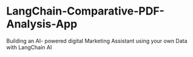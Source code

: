 # LangChain-Comparative-PDF-Analysis-App
Building an AI- powered digital Marketing Assistant using your own Data with LangChain AI
